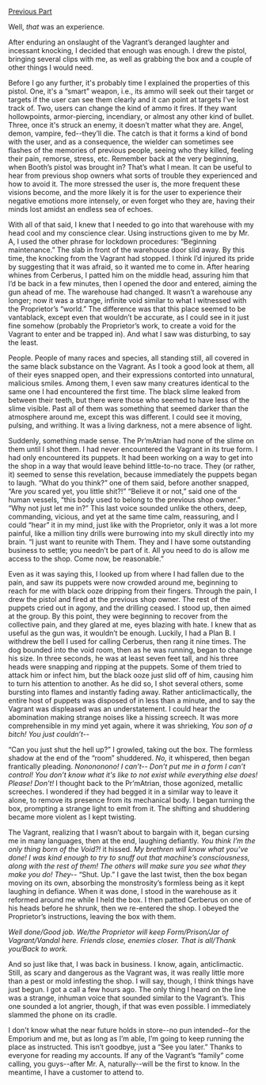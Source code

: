 [Previous Part](https://www.reddit.com/r/nosleep/comments/1457pn6/i_run_a_shop_that_buys_and_sells_bizarre/?utm_source=share&utm_medium=ios_app&utm_name=ioscss&utm_content=2&utm_term=1)

Well, *that* was an experience. 

After enduring an onslaught of the Vagrant’s deranged laughter and incessant knocking, I decided that enough was enough. I drew the pistol, bringing several clips with me, as well as grabbing the box and a couple of other things I would need.

Before I go any further, it's probably time I explained the properties of this pistol. One, it's a “smart” weapon, i.e., its ammo will seek out their target or targets if the user can see them clearly and it can point at targets I’ve lost track of. Two, users can change the kind of ammo it fires. If they want hollowpoints, armor-piercing, incendiary, or almost any other kind of bullet. Three, once it's struck an enemy, it doesn’t matter what they are. Angel, demon, vampire, fed--they’ll die. The catch is that it forms a kind of bond with the user, and as a consequence, the wielder can sometimes see flashes of the memories of previous people, seeing who they killed, feeling their pain, remorse, stress, etc. Remember back at the very beginning, when Booth’s pistol was brought in? That’s what I mean. It can be useful to hear from previous shop owners what sorts of trouble they experienced and how to avoid it. The more stressed the user is, the more frequent these visions become, and the more likely it is for the user to experience their negative emotions more intensely, or even forget who they are, having their minds lost amidst an endless sea of echoes. 

With all of that said, I knew that I needed to go into that warehouse with my head cool and my conscience clear. Using instructions given to me by Mr. A, I used the other phrase for lockdown procedures: “Beginning maintenance.” The slab in front of the warehouse door slid away. By this time, the knocking from the Vagrant had stopped. I think I’d injured its pride by suggesting that it was afraid, so it wanted me to come in. After hearing whines from Cerberus, I patted him on the middle head, assuring him that I’d be back in a few minutes, then I opened the door and entered, aiming the gun ahead of me. The warehouse had changed. It wasn’t a warehouse any longer; now it was a strange, infinite void similar to what I witnessed with the Proprietor’s “world.” The difference was that this place seemed to be vantablack, except even that wouldn’t be accurate, as I could see in it just fine somehow (probably the Proprietor’s work, to create a void for the Vagrant to enter and be trapped in). And what I saw was disturbing, to say the least. 

People. People of many races and species, all standing still, all covered in the same black substance on the Vagrant. As I took a good look at them, all of their eyes snapped open, and their expressions contorted into unnatural, malicious smiles. Among them, I even saw many creatures identical to the same one I had encountered the first time. The black slime leaked from between their teeth, but there were those who seemed to have less of the slime visible. Past all of them was something that seemed darker than the atmosphere around me, except this was different. I could see it moving, pulsing, and writhing. It was a living darkness, not a mere absence of light. 

Suddenly, something made sense. The Pr’mAtrian had none of the slime on them until I shot them. I had never encountered the Vagrant in its true form. I had only encountered its puppets. It had been working on a way to get into the shop in a way that would leave behind little-to-no trace. They (or rather, it) seemed to sense this revelation, because immediately the puppets began to laugh. “What do you think?” one of them said, before another snapped, “Are *you* scared yet, you little shit?!” “Believe it or not,” said one of the human vessels, “this body used to belong to the previous shop owner.” “Why not just let me in?” This last voice sounded unlike the others, deep, commanding, vicious, and yet at the same time calm, reassuring, and I could “hear” it in my mind, just like with the Proprietor, only it was a lot more painful, like a million tiny drills were burrowing into my skull directly into my brain. “I just want to reunite with Them. They and I have some outstanding business to settle; you needn’t be part of it. All you need to do is allow me access to the shop. Come now, be reasonable.” 

Even as it was saying this, I looked up from where I had fallen due to the pain, and saw its puppets were now crowded around me, beginning to reach for me with black ooze dripping from their fingers. Through the pain, I drew the pistol and fired at the previous shop owner. The rest of the puppets cried out in agony, and the drilling ceased. I stood up, then aimed at the group. By this point, they were beginning to recover from the collective pain, and they glared at me, eyes blazing with hate. I knew that as useful as the gun was, it wouldn’t be enough. Luckily, I had a Plan B. I withdrew the bell I used for calling Cerberus, then rang it nine times. The dog bounded into the void room, then as he was running, began to change his size. In three seconds, he was at least seven feet tall, and his three heads were snapping and ripping at the puppets. Some of them tried to attack him or infect him, but the black ooze just slid off of him, causing him to turn his attention to another. As he did so, I shot several others, some bursting into flames and instantly fading away. Rather anticlimactically, the entire host of puppets was disposed of in less than a minute, and to say the Vagrant was displeased was an understatement. I could hear the abomination making strange noises like a hissing screech. It was more comprehensible in my mind yet again, where it was shrieking, *You son of a bitch! You just couldn’t--* 

“Can you just shut the hell up?” I growled, taking out the box. The formless shadow at the end of the “room” shuddered. *No,* it whispered, then began frantically pleading. *Nonononono! I can’t-- Don’t put me in a form I can’t control! You don’t know what it's like to not exist while everything else does! Please! Don’t!* I thought back to the Pr’mAtrian, those agonized, metallic screeches. I wondered if they had begged it in a similar way to leave it alone, to remove its presence from its mechanical body. I began turning the box, prompting a strange light to emit from it. The shifting and shuddering became more violent as I kept twisting. 

The Vagrant, realizing that I wasn’t about to bargain with it, began cursing me in many languages, then at the end, laughing defiantly. *You think I’m the only thing born of the Void?!* it hissed. *My brethren will know what you’ve done! I was kind enough to try to snuff out that machine’s consciousness, along with the rest of them! The others will make sure you see what they make you do! They--* “Shut. Up.” I gave the last twist, then the box began moving on its own, absorbing the monstrosity’s formless being as it kept laughing in defiance. When it was done, I stood in the warehouse as it reformed around me while I held the box. I then patted Cerberus on one of his heads before he shrunk, then we re-entered the shop. I obeyed the Proprietor’s instructions, leaving the box with them. 

*Well done/Good job. We/the Proprietor will keep Form/Prison/Jar of Vagrant/Vandal here. Friends close, enemies closer. That is all/Thank you/Back to work.*

And so just like that, I was back in business. I know, again, anticlimactic. Still, as scary and dangerous as the Vagrant was, it was really little more than a pest or mold infesting the shop. I will say, though, I think things have just begun. I got a call a few hours ago. The only thing I heard on the line was a strange, inhuman voice that sounded similar to the Vagrant’s. This one sounded a lot angrier, though, if that was even possible. I immediately slammed the phone on its cradle. 

I don't know what the near future holds in store--no pun intended--for the Emporium and me, but as long as I’m able, I’m going to keep running the place as instructed. This isn’t goodbye, just a “See you later.” Thanks to everyone for reading my accounts. If any of the Vagrant’s “family” come calling, you guys--after Mr. A, naturally--will be the first to know. In the meantime, I have a customer to attend to.